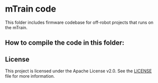 
# mTrain code
This folder includes firmware codebase for off-robot projects that runs on the mTrain. 

## How to compile the code in this folder:

<Instructions>

## License

This project is licensed under the Apache License v2.0.  See the [LICENSE](LICENSE) file for more information.
